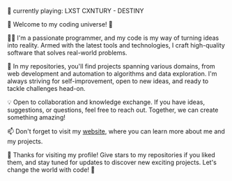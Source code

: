 🎵 currently playing: LXST CXNTURY - DESTINY

🚀 Welcome to my coding universe! 🌌

👨‍💻 I'm a passionate programmer, and my code is my way of turning ideas into reality. Armed with the latest tools and technologies, I craft high-quality software that solves real-world problems.

🔭 In my repositories, you'll find projects spanning various domains, from web development and automation to algorithms and data exploration. I'm always striving for self-improvement, open to new ideas, and ready to tackle challenges head-on.

💡 Open to collaboration and knowledge exchange. If you have ideas, suggestions, or questions, feel free to reach out. Together, we can create something amazing!

📫 Don't forget to visit my [website](https://advvproject.com), where you can learn more about me and my projects.

🌟 Thanks for visiting my profile! Give stars to my repositories if you liked them, and stay tuned for updates to discover new exciting projects. Let's change the world with code! 💫
